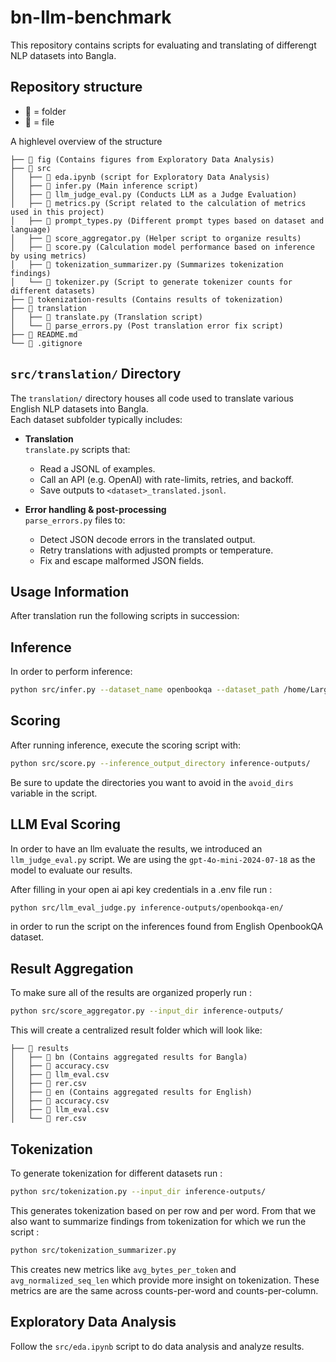 # bn-llm-benchmark

This repository contains scripts for evaluating and translating of differengt NLP datasets into Bangla.

## Repository structure

- **📂** = folder  
- **📄** = file

A highlevel overview of the structure

```plaintext
├── 📂 fig (Contains figures from Exploratory Data Analysis)
├── 📂 src
│   ├── 📄 eda.ipynb (script for Exploratory Data Analysis)
│   ├── 📄 infer.py (Main inference script)
│   ├── 📄 llm_judge_eval.py (Conducts LLM as a Judge Evaluation)
│   ├── 📄 metrics.py (Script related to the calculation of metrics used in this project)
│   ├── 📄 prompt_types.py (Different prompt types based on dataset and language)
│   ├── 📄 score_aggregator.py (Helper script to organize results)
│   ├── 📄 score.py (Calculation model performance based on inference by using metrics)
│   ├── 📄 tokenization_summarizer.py (Summarizes tokenization findings)
│   └── 📄 tokenizer.py (Script to generate tokenizer counts for different datasets)
├── 📂 tokenization-results (Contains results of tokenization)
├── 📂 translation
│   ├── 📄 translate.py (Translation script)
│   └── 📄 parse_errors.py (Post translation error fix script)
├── 📄 README.md
└── 📄 .gitignore
```


## `src/translation/` Directory

The `translation/` directory houses all code used to translate various English NLP datasets into Bangla.  
Each dataset subfolder typically includes:

- **Translation**  
  `translate.py` scripts that:
  - Read a JSONL of examples.
  - Call an API (e.g. OpenAI) with rate-limits, retries, and backoff.
  - Save outputs to `<dataset>_translated.jsonl`.

- **Error handling & post-processing**  
  `parse_errors.py` files to:
  - Detect JSON decode errors in the translated output.
  - Retry translations with adjusted prompts or temperature.
  - Fix and escape malformed JSON fields.

## Usage Information

After translation run the following scripts in succession: 


## Inference

In order to perform inference:

```bash
python src/infer.py --dataset_name openbookqa --dataset_path /home/LargeFiles/datasets_v1/openbookqa/test/openbookqa_test_gpt4omini.jsonl --dir_save /home/$USER/Projects/bengali-llm/output --model llama3.1:8b
```

## Scoring

After running inference, execute the scoring script with:

```bash
python src/score.py --inference_output_directory inference-outputs/
```
Be sure to update the directories you want to avoid in the `avoid_dirs` variable in the script.

## LLM Eval Scoring

In order to have an llm evaluate the results, we introduced an `llm_judge_eval.py` script. We are using the `gpt-4o-mini-2024-07-18` as the model to evaluate our results.

After filling in your open ai api key credentials in a .env file run : 

```bash
python src/llm_eval_judge.py inference-outputs/openbookqa-en/
```

in order to run the script on the inferences found from English OpenbookQA dataset.

## Result Aggregation

To make sure all of the results are organized properly run : 

```bash
python src/score_aggregator.py --input_dir inference-outputs/
```

This will create a centralized result folder which will look like:

```plaintext
├── 📂 results
│   ├── 📂 bn (Contains aggregated results for Bangla)
│   ├── 📄 accuracy.csv
│   ├── 📄 llm_eval.csv
│   ├── 📄 rer.csv
│   ├── 📂 en (Contains aggregated results for English)
│   ├── 📄 accuracy.csv
│   ├── 📄 llm_eval.csv
│   └── 📄 rer.csv
```

## Tokenization

To generate tokenization for different datasets run : 

```bash
python src/tokenization.py --input_dir inference-outputs/
```

This generates tokenization based on per row and per word. From that we also want to summarize findings from tokenization for which we run the script : 

```bash
python src/tokenization_summarizer.py
```

This creates new metrics like `avg_bytes_per_token` and `avg_normalized_seq_len` which provide more insight on tokenization. These metrics are are the same across counts-per-word and counts-per-column.

## Exploratory Data Analysis

Follow the `src/eda.ipynb` script to do data analysis and analyze results.
